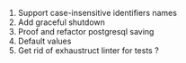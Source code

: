 1. Support case-insensitive identifiers names
2. Add graceful shutdown
3. Proof and refactor postgresql saving
4. Default values
5. Get rid of exhaustruct linter for tests ?